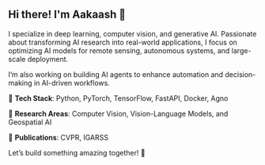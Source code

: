## Hi there! I'm Aakaash 👋

I specialize in deep learning, computer vision, and generative AI. Passionate about transforming AI research into real-world applications, I focus on optimizing AI models for remote sensing, autonomous systems, and large-scale deployment.

I’m also working on building AI agents to enhance automation and decision-making in AI-driven workflows.

🔹 **Tech Stack**: Python, PyTorch, TensorFlow, FastAPI, Docker, Agno

🔹 **Research Areas**: Computer Vision, Vision-Language Models, and Geospatial AI

🔹 **Publications**: CVPR, IGARSS

Let’s build something amazing together! 🚀
